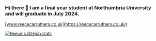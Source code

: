### Hi there 👋 I am a final year student at Northumbria University and will graduate in July 2024.

[www.reececarruthers.co.uk](https://reececarruthers.co.uk/)

[![Reece's GitHub stats](https://github-readme-stats.vercel.app/api?username=Reece-Carruthers&hide=stars&show_icons=true&theme=radical)](https://github.com/anuraghazra/github-readme-stats)


<!--
**Reece-Carruthers/reece-carruthers** is a ✨ _special_ ✨ repository because its `README.md` (this file) appears on your GitHub profile.

Here are some ideas to get you started:

- 🔭 I’m currently working on ...
- 🌱 I’m currently learning ...
- 👯 I’m looking to collaborate on ...
- 🤔 I’m looking for help with ...
- 💬 Ask me about ...
- 📫 How to reach me: ...
- 😄 Pronouns: ...
- ⚡ Fun fact: ...
-->
